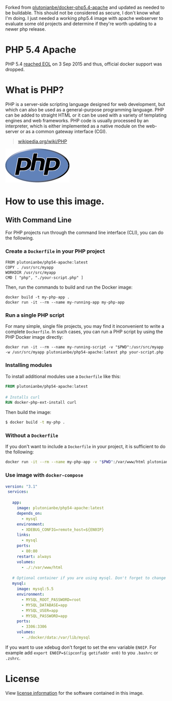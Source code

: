 Forked from [plutonianbe/docker-php5.4-apache](https://github.com/plutonianbe/docker-php5.4-apache) and updated as needed to be buildable. This should not be considered as secure, I don't know what I'm doing. I just needed a working php5.4 image with apache webserver to evaluate some old projects and determine if they're worth updating to a newer php release.

# PHP 5.4 Apache

PHP 5.4 [reached EOL](http://php.net/eol.php) on 3 Sep 2015 and thus, official docker support was dropped.

# What is PHP?

PHP is a server-side scripting language designed for web development, but which can also be used as a general-purpose programming language. PHP can be added to straight HTML or it can be used with a variety of templating engines and web frameworks. PHP code is usually processed by an interpreter, which is either implemented as a native module on the web-server or as a common gateway interface (CGI).

> [wikipedia.org/wiki/PHP](http://en.wikipedia.org/wiki/PHP)

![logo](https://raw.githubusercontent.com/docker-library/docs/master/php/logo.png)

# How to use this image.

## With Command Line

For PHP projects run through the command line interface (CLI), you can do the following.

### Create a `Dockerfile` in your PHP project

    FROM plutonianbe/php54-apache:latest
    COPY . /usr/src/myapp
    WORKDIR /usr/src/myapp
    CMD [ "php", "./your-script.php" ]

Then, run the commands to build and run the Docker image:

    docker build -t my-php-app .
    docker run -it --rm --name my-running-app my-php-app

### Run a single PHP script

For many simple, single file projects, you may find it inconvenient to write a complete `Dockerfile`. In such cases, you can run a PHP script by using the PHP Docker image directly:

    docker run -it --rm --name my-running-script -v "$PWD":/usr/src/myapp -w /usr/src/myapp plutonianbe/php54-apache:latest php your-script.php

### Installing modules

To install additional modules use a `Dockerfile` like this:

``` Dockerfile
FROM plutonianbe/php54-apache:latest

# Installs curl
RUN docker-php-ext-install curl
```

Then build the image:

``` bash
$ docker build -t my-php .
```

### Without a `Dockerfile`

If you don't want to include a `Dockerfile` in your project, it is sufficient to do the following:

```bash
docker run -it --rm --name my-php-app -v "$PWD":/var/www/html plutonianbe/php54-apache:latest
```

### Use image with `docker-compose`

```yml
version: "3.1"
 services:

   app:
     image: plutonianbe/php54-apache:latest
     depends_on:
       - mysql
     environment:
       - XDEBUG_CONFIG=remote_host=${EN0IP}
     links:
       - mysql
     ports:
       - 80:80
     restart: always
     volumes:
       - ./:/var/www/html

   # Optional container if you are using mysql. Don't forget to change the credentials
   mysql:
     image: mysql:5.5
     environment:
       - MYSQL_ROOT_PASSWORD=root
       - MYSQL_DATABASE=app
       - MYSQL_USER=app
       - MYSQL_PASSWORD=app
     ports:
       - 3306:3306
     volumes:
       - ./docker/data:/var/lib/mysql
```

If you want to use xdebug don't forget to set the env variable `EN0IP`. For example add `export EN0IP=$(ipconfig getifaddr en0)` to you `.bashrc` or `.zshrc`.

# License

View [license information](http://php.net/license/) for the software contained in this image.
